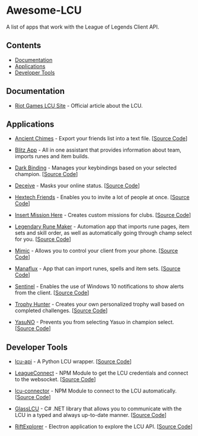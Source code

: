 # Awesome-LCU

A list of apps that work with the League of Legends Client API.


## Contents

* [Documentation](#documentation)
* [Applications](#applications)
* [Developer Tools](#developer-tools)

## Documentation

* [Riot Games LCU Site](https://developer.riotgames.com/league-client-apis.html) - Official article about the LCU.

## Applications

* [Ancient Chimes](https://github.com/ulgg/ancient-chimes) - Export your friends list into a text file. [[Source Code](https://github.com/ulgg/ancient-chimes)]

* [Blitz App](https://blitz.gg/) - All in one assistant that provides information about team, imports runes and item builds.

* [Dark Binding](https://github.com/s-coimbra21/dark-binding-gui) - Manages your keybindings based on your selected champion. [[Source Code](https://github.com/s-coimbra21/dark-binding-gui)]

* [Deceive](https://github.com/molenzwiebel/Deceive) - Masks your online status. [[Source Code](https://github.com/molenzwiebel/Deceive)]

* [Hextech Friends](https://hextechfriends.github.io/) - Enables you to invite a lot of people at once. [[Source Code](https://github.com/Soundofdarkness/HextechFriends)]

* [Insert Mission Here](https://github.com/Earleking/2018-Riot-API-Challenge) - Creates custom missions for clubs. [[Source Code](https://github.com/Earleking/2018-Riot-API-Challenge)]

* [Legendary Rune Maker](https://github.com/pipe01/legendary-rune-maker) - Automation app that imports rune pages, item sets and skill order, as well as automatically going through champ select for you. [[Source Code](https://github.com/pipe01/legendary-rune-maker)]

* [Mimic](http://mimic.molenzwiebel.xyz/) - Allows you to control your client from your phone. [[Source Code](https://github.com/molenzwiebel/mimic)]

* [Manaflux](https://ryzzzen.github.io/manaflux/) - App that can import runes, spells and item sets. [[Source Code](https://github.com/Ryzzzen/manaflux)]

* [Sentinel](https://github.com/molenzwiebel/Sentinel) - Enables the use of Windows 10 notifications to show alerts from the client. [[Source Code](https://github.com/molenzwiebel/Sentinel)]

* [Trophy Hunter](https://github.com/TiFu/riot-api-challenge-2018) - Creates your own personalized trophy wall based on completed challenges. [[Source Code](https://github.com/TiFu/riot-api-challenge-2018)]

* [YasuNO](https://github.com/pseudonym117/YasuNO) - Prevents you from selecting Yasuo in champion select. [[Source Code](https://github.com/pseudonym117/YasuNO)]

## Developer Tools

* [lcu-api](https://github.com/jjmaldonis/lcu-api) - A Python LCU wrapper. [[Source Code](https://github.com/jjmaldonis/lcu-api)]

* [LeagueConnect](https://github.com/supergrecko/league-connect) - NPM Module to get the LCU credentials and connect to the websocket. [[Source Code](https://github.com/supergrecko/league-connect)]

* [lcu-connector](https://github.com/Pupix/lcu-connector) - NPM Module to connect to the LCU automatically. [[Source Code](https://github.com/Pupix/lcu-connector)]

* [GlassLCU](https://github.com/pipe01/GlassLCU) - C# .NET library that allows you to communicate with the LCU in a typed and always up-to-date manner. [[Source Code](https://github.com/pipe01/GlassLCU)]

* [RiftExplorer](https://github.com/Pupix/rift-explorer) - Electron application to explore the LCU API. [[Source Code](https://github.com/Pupix/rift-explorer)]
